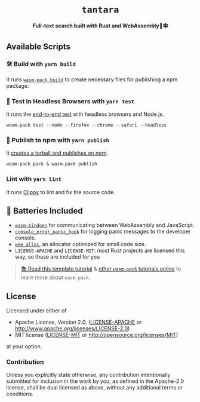 <div align="center">
  <h1><code>tantara</code></h1>
  <strong>Full-text search built with Rust and WebAssembly🦀🕸</strong>
</div>

## Available Scripts

### 🛠️ Build with `yarn build`

It runs [`wasm-pack build`](https://rustwasm.github.io/wasm-pack/book/commands/build.html) to create necessary files for publishing a npm package.

### 🔬 Test in Headless Browsers with `yarn test`

It runs the [end-to-end test](https://rustwasm.github.io/wasm-pack/book/commands/test.html) with headless browsers and Node.js.

```
wasm-pack test --node --firefox --chrome --safari --headless
```

### 🎁 Publish to npm with `yarn publish`

It [creates a tarball and publishes on npm](https://rustwasm.github.io/wasm-pack/book/commands/pack-and-publish.html).

```
wasm-pack pack & wasm-pack publish
```

### Lint with `yarn lint`

It runs [Clippy](https://github.com/rust-lang/rust-clippy) to lint and fix the source code.

## 🔋 Batteries Included

- [`wasm-bindgen`](https://github.com/rustwasm/wasm-bindgen) for communicating
  between WebAssembly and JavaScript.
- [`console_error_panic_hook`](https://github.com/rustwasm/console_error_panic_hook)
  for logging panic messages to the developer console.
- [`wee_alloc`](https://github.com/rustwasm/wee_alloc), an allocator optimized
  for small code size.
- `LICENSE-APACHE` and `LICENSE-MIT`: most Rust projects are licensed this way, so these are included for you

> [📚 Read this template tutorial][template-docs] & [other `wasm-pack` tutorials online][tutorials] to learn more about `wasm-pack`.

[tutorials]: https://rustwasm.github.io/docs/wasm-pack/tutorials/index.html
[template-docs]: https://rustwasm.github.io/docs/wasm-pack/tutorials/npm-browser-packages/index.html

## License

Licensed under either of

- Apache License, Version 2.0, ([LICENSE-APACHE](LICENSE-APACHE) or http://www.apache.org/licenses/LICENSE-2.0)
- MIT license ([LICENSE-MIT](LICENSE-MIT) or http://opensource.org/licenses/MIT)

at your option.

### Contribution

Unless you explicitly state otherwise, any contribution intentionally
submitted for inclusion in the work by you, as defined in the Apache-2.0
license, shall be dual licensed as above, without any additional terms or
conditions.
